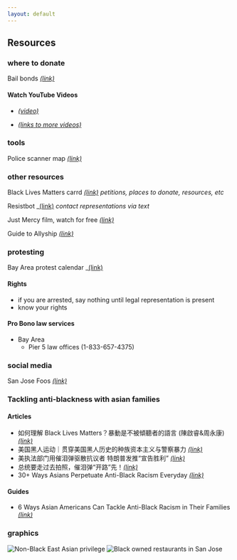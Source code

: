 ```yaml
---
layout: default
---
```


## Resources

### where to donate

Bail bonds _[(link)](https://bailbonds.github.io)_

#### Watch YouTube Videos

* _[(video)](https://www.youtube.com/watch?v=bCgLa25fDHM&fbclid=IwAR01zkG7laK50tgcbgv3vD-NJiLvMuyXGSA4bXOtN6q6Ujb7RshFx8AGLXo)_

* _[(links to more videos)](https://twitter.com/iDiminies/status/1267550974190764033)_


### tools

Police scanner map _[(link)](https://scanmap.frnsys.com)_

### other resources

Black Lives Matters carrd _[(link)](https://blacklivesmatter.carrd.co)_
_petitions, places to donate, resources, etc_

Resistbot _[(link)](https://resist.bot/)
_contact representations via text_

Just Mercy film, watch for free _[(link)](https://www.justmercyfilm.com/)_

Guide to Allyship _[(link)](https://docs.google.com/document/d/1CIfMQED_B444Y-K8kAqUOgq8xrSFdSrjFBRnyK6wmz4/edit?)_



### protesting

Bay Area protest calendar _[(link)](https://www.actiontogetherbayarea.org/calendar)

#### Rights
- if you are arrested, say nothing until legal representation is present
- know your rights

#### Pro Bono law services
- Bay Area
  - Pier 5 law offices (1-833-657-4375)

### social media

San Jose Foos _[(link)](https://www.instagram.com/sanjosefoos/)_

### Tackling anti-blackness with asian families

#### Articles
* 如何理解 Black Lives Matters？暴動是不被傾聽者的語言 (陳啟睿&周永康) _[(link)](https://matters.news/@ckysamuel91/%E5%A6%82%E4%BD%95%E7%90%86%E8%A7%A3-black-lives-matters-%E6%9A%B4%E5%8B%95%E6%98%AF%E4%B8%8D%E8%A2%AB%E5%82%BE%E8%81%BD%E8%80%85%E7%9A%84%E8%AA%9E%E8%A8%80-%E9%99%B3%E5%95%9F%E7%9D%BF-and-%E5%91%A8%E6%B0%B8%E5%BA%B7-bafyreidvj2pu3qo3ota7r6ctrla2rrcjfnycbvxmjr5whyhkkbeciylvf4)_
* 美国黑人运动｜贯穿美国黑人历史的种族资本主义与警察暴力 _[(link)](https://mp.weixin.qq.com/s/7TEn8QFtgy1uDkqSey4sKA?)_
* 美执法部门用催泪弹驱散抗议者 特朗普发推“宣告胜利” _[(link)](http://news.cctv.com/2020/06/03/ARTI3N85IKowWSGx9fwGiPbf200603.shtml)_
* 总统要走过去拍照，催泪弹“开路”先！_[(link)](https://tech.sina.com.cn/roll/2020-06-02/doc-iirczymk4837216.shtml)_
* 30+ Ways Asians Perpetuate Anti-Black Racism Everyday _[(link)](https://medium.com/awaken-blog/30-ways-asians-perpetuate-anti-black-racism-everyday-32886c9b3075)_

#### Guides
* 6 Ways Asian Americans Can Tackle Anti-Black Racism in Their Families _[(link)](https://everydayfeminism.com/2016/01/asian-americans-tackle-anti-black-racism/)_

### graphics

![Non-Black East Asian privilege](https://scontent-sjc3-1.xx.fbcdn.net/v/t1.0-9/101808009_10221676551410442_5086033399282401280_n.jpg?_nc_cat=100&_nc_sid=1480c5&_nc_ohc=LoRGcyrDPAEAX-djE0h&_nc_ht=scontent-sjc3-1.xx&oh=5f35a508e1020bb5fd337e229e678ef2&oe=5EFFC3A0)
![Black owned restaurants in San Jose](https://scontent-sjc3-1.xx.fbcdn.net/v/t1.0-9/101738629_10221666481398698_6409204680198455296_n.jpg?_nc_cat=107&_nc_sid=110474&_nc_ohc=MdLTZaMkp24AX_aTqd9&_nc_ht=scontent-sjc3-1.xx&oh=ff915443412c8adab7d3c7f6ece1b712&oe=5EFE3246)
